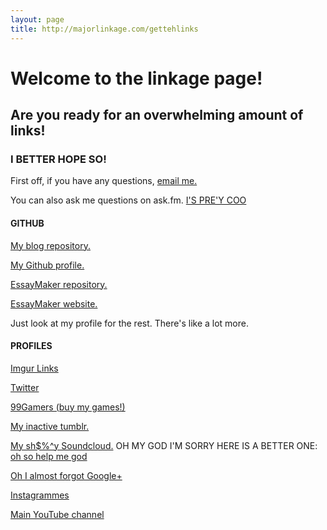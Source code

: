```yaml
---
layout: page
title: http://majorlinkage.com/gettehlinks
---
```


# Welcome to the linkage page!
## Are you ready for an overwhelming amount of links!
### I BETTER HOPE SO!

First off, if you have any questions, [email me.](mailto:sargeant45productions@gmail.com)

You can also ask me questions on ask.fm. [I'S PRE'Y COO](ask.fm/ethanarterberry)

#### GITHUB
[My blog repository.](https://github.com/sargeant45/sargeant45.github.com)

[My Github profile.](https://github.com/sargeant45)

[EssayMaker repository.](https://github.com/sargeant45/EssayMaker)

[EssayMaker website.](http://sargeant45.github.io/EssayMaker/)

Just look at my profile for the rest. There's like a lot more.

#### PROFILES
[Imgur Links](http://ethanarterberry.imgur.com/all/)

[Twitter](https://twitter.com/EthanArterberry)

[99Gamers (buy my games!)](https://99gamers.com/sargeant45)

[My inactive tumblr.](http://ethansblogoffunimmaturity.tumblr.com/)

[My sh$%^y Soundcloud.](https://soundcloud.com/sargeant45) OH MY GOD I'M SORRY HERE IS A BETTER ONE: [oh so help me god](https://soundcloud.com/audiosprite87)

[Oh I almost forgot Google+](https://plus.google.com/u/0/+EthanArterberryisAwesome)

[Instagrammes](http://instagram.com/ethanarterberry)

[Main YouTube channel](youtube.com/sargeant45)


